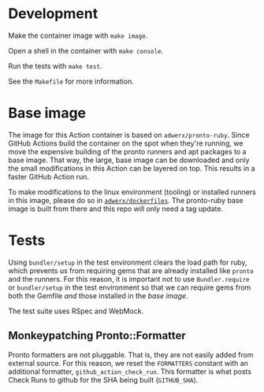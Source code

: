 # Development

Make the container image with `make image`.

Open a shell in the container with `make console`.

Run the tests with `make test`.

See the `Makefile` for more information.

# Base image

The image for this Action container is based on `adwerx/pronto-ruby`. Since GitHub Actions build the container on the spot when they're running, we move the expensive building of the pronto runners and apt packages to a base image. That way, the large, base image can be downloaded and only the small modifications in this Action can be layered on top. This results in a faster GitHub Action run.

To make modifications to the linux environment (tooling) or installed runners in this image, please do so in [`adwerx/dockerfiles`](https://github.com/AdWerx/dockerfiles/tree/master/pronto-ruby). The pronto-ruby base image is built from there and this repo will only need a tag update.

# Tests

Using `bundler/setup` in the test environment clears the load path for ruby, which prevents us from requiring gems that are already installed like `pronto` and the runners. For this reason, it is important not to use `Bundler.require` or `bundler/setup` in the test environment so that we can require gems from both the Gemfile _and_ those installed in the _base image_.

The test suite uses RSpec and WebMock.

## Monkeypatching Pronto::Formatter

Pronto formatters are not pluggable. That is, they are not easily added from external source. For this reason, we reset the `FORMATTERS` constant with an additional formatter, `github_action_check_run`. This formatter is what posts Check Runs to github for the SHA being built (`GITHUB_SHA`).
